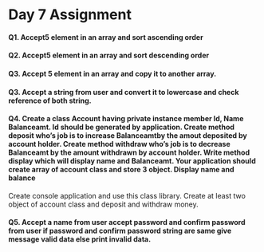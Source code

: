 # Day 7 Assignment

#### Q1. Accept5 element in an array and sort ascending order
#### Q2. Accept5 element in an array and sort descending order
#### Q3. Accept 5 element in an array and copy it to another array.
#### Q3. Accept a string from user and convert it to lowercase and check reference of both string.
#### Q4. Create a class Account having private instance member Id, Name Balanceamt. Id should be generated by application. Create method deposit who’s job is to increase Balanceamtby the amout deposited by account holder. Create method withdraw who’s job is to decrease Balanceamt by the amount  withdrawn by account holder. Write method display which will display name and Balanceamt. Your application should create array of account class and store 3 object. Display name and balance
Create console application and use this class library. Create at least two object of account class and deposit and withdraw money.

#### Q5. Accept a name from user accept password and confirm password from user if password and confirm password string are same give message valid data else print invalid data.
 
